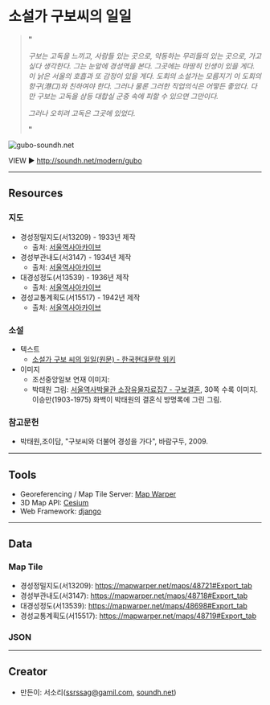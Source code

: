 # 소설가 구보씨의 일일

> __"__
>
>_구보는 고독을 느끼고, 사람들 있는 곳으로, 약동하는 무리들의 있는 곳으로, 가고 싶다 생각한다. 그는 눈앞에 경성역을 본다. 그곳에는 마땅히 인생이 있을 게다. 이 낡은 서울의 호흡과 또 감정이 있을 게다. 도회의 소설가는 모름지기 이 도회의 항구(港口)와 친하여야 한다. 그러나 물론 그러한 직업의식은 어떻든 좋았다. 다만 구보는 고독을 삼등 대합실 군중 속에 피할 수 있으면 그만이다._
>
>_그러나 오히려 고독은 그곳에 있었다._
>
> __"__

![gubo-soundh.net](https://drive.google.com/uc?id=1Y1jAxFrS4Z3shSSn9dzQJ425cfioQvwJ)

VIEW ▶️ http://soundh.net/modern/gubo 

---

## Resources
### 지도
* 경성정밀지도(서13209) - 1933년 제작
  * 출처: [서울역사아카이브](https://museum.seoul.go.kr/archive/archiveView.do?currentPage=1&type=C&type2=&arcvGroupNo=3124&lowerArcvGroupNo=&arcvMetaSeq=21714&arcvNo=67487&realArcvGroupNo=3124&searchVal=)
* 경성부관내도(서3147) - 1934년 제작
  * 출처: [서울역사아카이브](https://museum.seoul.go.kr/archive/archiveView.do?currentPage=1&type=C&type2=&arcvGroupNo=3124&lowerArcvGroupNo=&arcvMetaSeq=21715&arcvNo=67488&realArcvGroupNo=3124&searchVal=)
* 대경성정도(서13539) - 1936년 제작
  * 출처: [서울역사아카이브](https://museum.seoul.go.kr/archive/archiveView.do?currentPage=1&type=C&type2=&arcvGroupNo=3124&lowerArcvGroupNo=&arcvMetaSeq=21716&arcvNo=67489&realArcvGroupNo=3124&searchVal=)
* 경성교통계획도(서15517) - 1942년 제작
  * 출처: [서울역사아카이브](https://museum.seoul.go.kr/archive/archiveView.do?currentPage=1&type=C&type2=&arcvGroupNo=3124&lowerArcvGroupNo=&arcvMetaSeq=21756&arcvNo=67529&realArcvGroupNo=3124&searchVal=)

  
### 소설
* 텍스트
  * [소설가 구보 씨의 일일(원문) - 한국현대문학 위키](http://ko.kliterature.wikidok.net/dok/%EC%86%8C%EC%84%A4%EA%B0%80%20%EA%B5%AC%EB%B3%B4%20%EC%94%A8%EC%9D%98%20%EC%9D%BC%EC%9D%BC(%EC%9B%90%EB%AC%B8))
* 이미지
  * 조선중앙일보 연재 이미지: 
  * 박태원 그림: [서울역사박물관 소장유물자료집7 - 구보결혼](https://museum.seoul.go.kr/www/board/NR_boardView.do?bbsCd=1012&seq=20180315193441532&sso=ok), 30쪽 수록 이미지. 이승만(1903-1975) 화백이 박태원의 결혼식 방명록에 그린 그림.

### 참고문헌
* 박태원,조이담, "구보씨와 더불어 경성을 가다", 바람구두, 2009.

---

## Tools
* Georeferencing / Map Tile Server: [Map Warper](https://mapwarper.net/)
* 3D Map API: [Cesium](https://cesium.com/)
* Web Framework: [django](https://www.djangoproject.com/)

---

## Data
### Map Tile
* 경성정밀지도(서13209): https://mapwarper.net/maps/48721#Export_tab
* 경성부관내도(서3147): https://mapwarper.net/maps/48718#Export_tab
* 대경성정도(서13539): https://mapwarper.net/maps/48698#Export_tab
* 경성교통계획도(서15517): https://mapwarper.net/maps/48719#Export_tab

### JSON

---

## Creator
* 만든이: 서소리(ssrssag@gamil.com, [soundh.net](http://soundh.net))
